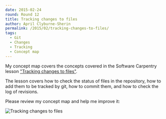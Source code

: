 ```yaml
---
date: 2015-02-24
round: Round 12
title: Tracking changes to files
author: April Clyburne-Sherin
permalink: /2015/02/tracking-changes-to-files/
tags:
  - Git
  - Changes
  - Tracking
  - Concept map
---
```


My concept map covers the concepts covered in the Software Carpentry lesson ["Tracking changes to files"](http://swcarpentry.github.io/git-novice/01-backup.html).

The lesson covers how to check the status of files in the repository, how to add them to be tracked by git, how to commit them, and how to check the log of revisions.

Please review my concept map and help me improve it:

![Tracking changes to files](http://i.imgur.com/tkC9uDy.jpg?2)
